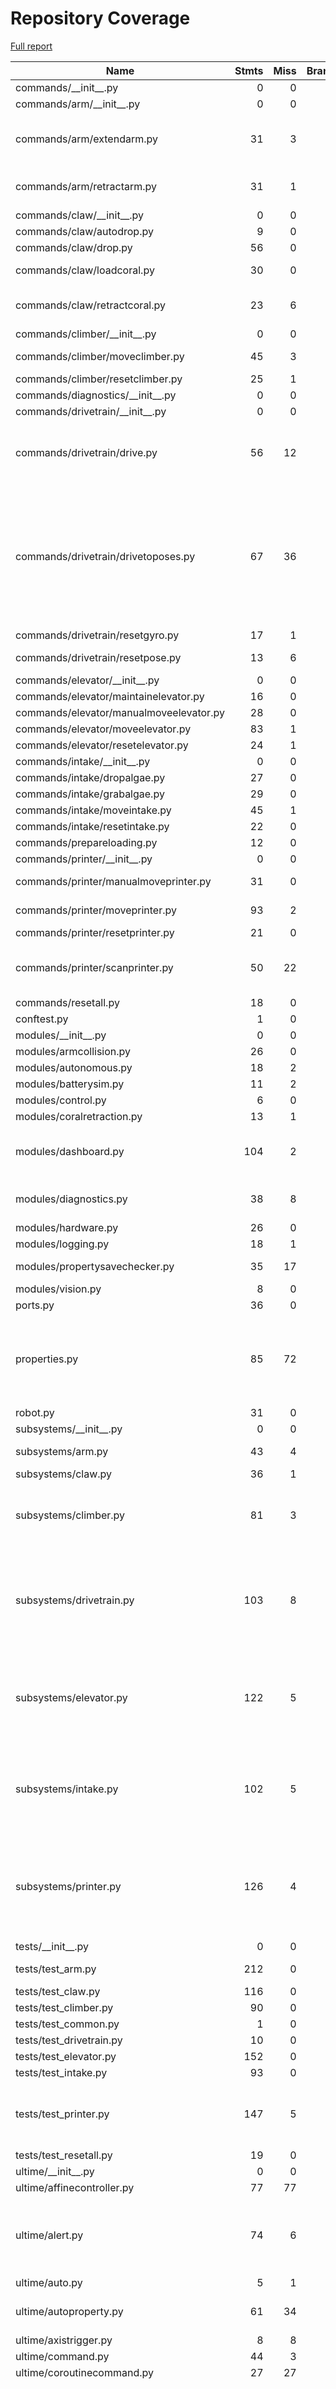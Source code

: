 # Repository Coverage

[Full report](https://htmlpreview.github.io/?https://github.com/Ultime5528/FRC2025/blob/python-coverage-comment-action-data/htmlcov/index.html)

| Name                                    |    Stmts |     Miss |   Branch |   BrPart |   Cover |   Missing |
|---------------------------------------- | -------: | -------: | -------: | -------: | ------: | --------: |
| commands/\_\_init\_\_.py                |        0 |        0 |        0 |        0 |    100% |           |
| commands/arm/\_\_init\_\_.py            |        0 |        0 |        0 |        0 |    100% |           |
| commands/arm/extendarm.py               |       31 |        3 |        6 |        3 |     84% |25-26, 38->exit, 40 |
| commands/arm/retractarm.py              |       31 |        1 |        6 |        2 |     92% |38->exit, 40 |
| commands/claw/\_\_init\_\_.py           |        0 |        0 |        0 |        0 |    100% |           |
| commands/claw/autodrop.py               |        9 |        0 |        0 |        0 |    100% |           |
| commands/claw/drop.py                   |       56 |        0 |        0 |        0 |    100% |           |
| commands/claw/loadcoral.py              |       30 |        0 |        4 |        1 |     97% |  39->exit |
| commands/claw/retractcoral.py           |       23 |        6 |        0 |        0 |     74% |20, 23-24, 27, 30-31 |
| commands/climber/\_\_init\_\_.py        |        0 |        0 |        0 |        0 |    100% |           |
| commands/climber/moveclimber.py         |       45 |        3 |        2 |        1 |     91% |20, 24, 29 |
| commands/climber/resetclimber.py        |       25 |        1 |        6 |        1 |     94% |        31 |
| commands/diagnostics/\_\_init\_\_.py    |        0 |        0 |        0 |        0 |    100% |           |
| commands/drivetrain/\_\_init\_\_.py     |        0 |        0 |        0 |        0 |    100% |           |
| commands/drivetrain/drive.py            |       56 |       12 |       12 |        4 |     71% |18, 22-25, 68-70, 79-80, 83-85 |
| commands/drivetrain/drivetoposes.py     |       67 |       36 |        4 |        0 |     44% |13, 19-26, 43-47, 53, 59-72, 82-84, 87-114, 117, 120, 123, 129 |
| commands/drivetrain/resetgyro.py        |       17 |        1 |        2 |        1 |     89% |        18 |
| commands/drivetrain/resetpose.py        |       13 |        6 |        0 |        0 |     54% |9-12, 15, 18 |
| commands/elevator/\_\_init\_\_.py       |        0 |        0 |        0 |        0 |    100% |           |
| commands/elevator/maintainelevator.py   |       16 |        0 |        2 |        0 |    100% |           |
| commands/elevator/manualmoveelevator.py |       28 |        0 |        0 |        0 |    100% |           |
| commands/elevator/moveelevator.py       |       83 |        1 |        4 |        1 |     98% |       134 |
| commands/elevator/resetelevator.py      |       24 |        1 |        4 |        1 |     93% |        29 |
| commands/intake/\_\_init\_\_.py         |        0 |        0 |        0 |        0 |    100% |           |
| commands/intake/dropalgae.py            |       27 |        0 |        2 |        0 |    100% |           |
| commands/intake/grabalgae.py            |       29 |        0 |        2 |        0 |    100% |           |
| commands/intake/moveintake.py           |       45 |        1 |        4 |        1 |     96% |        66 |
| commands/intake/resetintake.py          |       22 |        0 |        2 |        0 |    100% |           |
| commands/prepareloading.py              |       12 |        0 |        0 |        0 |    100% |           |
| commands/printer/\_\_init\_\_.py        |        0 |        0 |        0 |        0 |    100% |           |
| commands/printer/manualmoveprinter.py   |       31 |        0 |        4 |        1 |     97% |  31->exit |
| commands/printer/moveprinter.py         |       93 |        2 |        4 |        2 |     96% |  123, 128 |
| commands/printer/resetprinter.py        |       21 |        0 |        2 |        0 |    100% |           |
| commands/printer/scanprinter.py         |       50 |       22 |       14 |        0 |     44% |28-31, 34-45, 48-62, 68-69 |
| commands/resetall.py                    |       18 |        0 |        0 |        0 |    100% |           |
| conftest.py                             |        1 |        0 |        0 |        0 |    100% |           |
| modules/\_\_init\_\_.py                 |        0 |        0 |        0 |        0 |    100% |           |
| modules/armcollision.py                 |       26 |        0 |       10 |        0 |    100% |           |
| modules/autonomous.py                   |       18 |        2 |        4 |        2 |     82% |    30, 34 |
| modules/batterysim.py                   |       11 |        2 |        0 |        0 |     82% |     14-15 |
| modules/control.py                      |        6 |        0 |        0 |        0 |    100% |           |
| modules/coralretraction.py              |       13 |        1 |        2 |        1 |     87% |        20 |
| modules/dashboard.py                    |      104 |        2 |       12 |        3 |     96% |146, 150->153, 158 |
| modules/diagnostics.py                  |       38 |        8 |        4 |        1 |     74% |27-30, 33-34, 38, 48 |
| modules/hardware.py                     |       26 |        0 |        0 |        0 |    100% |           |
| modules/logging.py                      |       18 |        1 |        6 |        1 |     92% |        25 |
| modules/propertysavechecker.py          |       35 |       17 |       16 |        2 |     39% |22-26, 31-47 |
| modules/vision.py                       |        8 |        0 |        0 |        0 |    100% |           |
| ports.py                                |       36 |        0 |        0 |        0 |    100% |           |
| properties.py                           |       85 |       72 |       18 |        1 |     14% |17-24, 34-58, 62-78, 82-127, 131-158 |
| robot.py                                |       31 |        0 |        0 |        0 |    100% |           |
| subsystems/\_\_init\_\_.py              |        0 |        0 |        0 |        0 |    100% |           |
| subsystems/arm.py                       |       43 |        4 |        4 |        2 |     87% |33, 40, 49, 55 |
| subsystems/claw.py                      |       36 |        1 |        2 |        0 |     97% |        42 |
| subsystems/climber.py                   |       81 |        3 |       10 |        1 |     96% |48->exit, 105, 108, 111 |
| subsystems/drivetrain.py                |      103 |        8 |        4 |        2 |     91% |95->exit, 122, 145, 154-163, 246, 252 |
| subsystems/elevator.py                  |      122 |        5 |       14 |        2 |     95% |65->exit, 111, 149, 158, 161, 164 |
| subsystems/intake.py                    |      102 |        5 |       10 |        2 |     94% |53->exit, 89, 125, 131, 134, 137 |
| subsystems/printer.py                   |      126 |        4 |       16 |        2 |     96% |67->exit, 119->126, 157, 163, 166, 169 |
| tests/\_\_init\_\_.py                   |        0 |        0 |        0 |        0 |    100% |           |
| tests/test\_arm.py                      |      212 |        0 |        6 |        1 |     99% |  304->325 |
| tests/test\_claw.py                     |      116 |        0 |        0 |        0 |    100% |           |
| tests/test\_climber.py                  |       90 |        0 |        0 |        0 |    100% |           |
| tests/test\_common.py                   |        1 |        0 |        0 |        0 |    100% |           |
| tests/test\_drivetrain.py               |       10 |        0 |        0 |        0 |    100% |           |
| tests/test\_elevator.py                 |      152 |        0 |        0 |        0 |    100% |           |
| tests/test\_intake.py                   |       93 |        0 |        0 |        0 |    100% |           |
| tests/test\_printer.py                  |      147 |        5 |        8 |        3 |     95% |54, 216-217, 256-257 |
| tests/test\_resetall.py                 |       19 |        0 |        0 |        0 |    100% |           |
| ultime/\_\_init\_\_.py                  |        0 |        0 |        0 |        0 |    100% |           |
| ultime/affinecontroller.py              |       77 |       77 |        2 |        0 |      0% |     1-122 |
| ultime/alert.py                         |       74 |        6 |       12 |        3 |     90% |42, 70, 83, 87, 98, 101, 106->105 |
| ultime/auto.py                          |        5 |        1 |        0 |        0 |     80% |         7 |
| ultime/autoproperty.py                  |       61 |       34 |       22 |        2 |     35% |35, 39, 52-105 |
| ultime/axistrigger.py                   |        8 |        8 |        2 |        0 |      0% |      1-16 |
| ultime/command.py                       |       44 |        3 |        2 |        1 |     91% |     40-42 |
| ultime/coroutinecommand.py              |       27 |       27 |        6 |        0 |      0% |      1-41 |
| ultime/gyro.py                          |      125 |       48 |       10 |        5 |     61% |28->exit, 31->exit, 34->exit, 37->exit, 40, 43, 56-62, 65, 68, 71, 74, 79-83, 86, 89, 92, 95, 118, 126, 130, 136, 153-157, 160, 163, 166, 169, 174-183, 186, 189, 192-193, 196-197, 200, 203 |
| ultime/immutable.py                     |        6 |        2 |        0 |        0 |     67% |      3, 8 |
| ultime/linearinterpolator.py            |       25 |       25 |        6 |        0 |      0% |      1-36 |
| ultime/module.py                        |       81 |        8 |       20 |        2 |     90% |15, 24, 45, 51, 63, 66, 69, 97, 109->108 |
| ultime/modulerobot.py                   |       43 |        3 |        4 |        2 |     89% |18->exit, 24->exit, 55, 58, 61 |
| ultime/subsystem.py                     |       27 |        3 |        4 |        0 |     90% |11, 15, 37 |
| ultime/swerve.py                        |       63 |        1 |        2 |        1 |     97% |14, 55->exit |
| ultime/swerveconfig.py                  |       41 |        0 |        0 |        0 |    100% |           |
| ultime/switch.py                        |       66 |        6 |       42 |        7 |     88% |29->exit, 41, 53, 57, 67, 71, 81 |
| ultime/tests/\_\_init\_\_.py            |        7 |        0 |        0 |        0 |    100% |           |
| ultime/tests/test\_alert.py             |       41 |        0 |        0 |        0 |    100% |           |
| ultime/tests/test\_commands.py          |       75 |        4 |       54 |        4 |     94% |60->52, 62-65, 78->68, 80-83 |
| ultime/tests/test\_modules.py           |       48 |        1 |        0 |        0 |     98% |        17 |
| ultime/tests/test\_properties.py        |        3 |        0 |        0 |        0 |    100% |           |
| ultime/tests/test\_subsystems.py        |       17 |        0 |        8 |        0 |    100% |           |
| ultime/tests/test\_switch.py            |       33 |        0 |        0 |        0 |    100% |           |
| ultime/tests/utils.py                   |       60 |       12 |       10 |        0 |     83% |25-26, 37-41, 51-55 |
| ultime/trapezoidalmotion.py             |      104 |       28 |       42 |        5 |     66% |20, 22, 40-44, 59->exit, 73-91, 110-111, 199-200, 203 |
| ultime/vision.py                        |       63 |       17 |       18 |        3 |     60% |37-40, 43-46, 67->exit, 71-74, 77-80, 83-84, 88, 96 |
|                               **TOTAL** | **4035** |  **550** |  **498** |   **80** | **84%** |           |


## Setup coverage badge

Below are examples of the badges you can use in your main branch `README` file.

### Direct image

[![Coverage badge](https://raw.githubusercontent.com/Ultime5528/FRC2025/python-coverage-comment-action-data/badge.svg)](https://htmlpreview.github.io/?https://github.com/Ultime5528/FRC2025/blob/python-coverage-comment-action-data/htmlcov/index.html)

This is the one to use if your repository is private or if you don't want to customize anything.

### [Shields.io](https://shields.io) Json Endpoint

[![Coverage badge](https://img.shields.io/endpoint?url=https://raw.githubusercontent.com/Ultime5528/FRC2025/python-coverage-comment-action-data/endpoint.json)](https://htmlpreview.github.io/?https://github.com/Ultime5528/FRC2025/blob/python-coverage-comment-action-data/htmlcov/index.html)

Using this one will allow you to [customize](https://shields.io/endpoint) the look of your badge.
It won't work with private repositories. It won't be refreshed more than once per five minutes.

### [Shields.io](https://shields.io) Dynamic Badge

[![Coverage badge](https://img.shields.io/badge/dynamic/json?color=brightgreen&label=coverage&query=%24.message&url=https%3A%2F%2Fraw.githubusercontent.com%2FUltime5528%2FFRC2025%2Fpython-coverage-comment-action-data%2Fendpoint.json)](https://htmlpreview.github.io/?https://github.com/Ultime5528/FRC2025/blob/python-coverage-comment-action-data/htmlcov/index.html)

This one will always be the same color. It won't work for private repos. I'm not even sure why we included it.

## What is that?

This branch is part of the
[python-coverage-comment-action](https://github.com/marketplace/actions/python-coverage-comment)
GitHub Action. All the files in this branch are automatically generated and may be
overwritten at any moment.